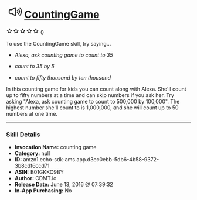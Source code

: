 # &nbsp;<img src="skill_icon" alt="CountingGame icon" width="36"> [CountingGame](http://alexa.amazon.com/#skills/amzn1.echo-sdk-ams.app.d3ec0ebb-5db6-4b58-9372-3b8cdf6ccd71)
![0 stars](../../images/ic_star_border_black_18dp_1x.png)![0 stars](../../images/ic_star_border_black_18dp_1x.png)![0 stars](../../images/ic_star_border_black_18dp_1x.png)![0 stars](../../images/ic_star_border_black_18dp_1x.png)![0 stars](../../images/ic_star_border_black_18dp_1x.png) 0

To use the CountingGame skill, try saying...

* *Alexa, ask counting game to count to 35*

* *count to 35 by 5*

* *count to fifty thousand by ten thousand*

In this counting game for kids you can count along with Alexa. She'll count up to fifty numbers at a time and can skip numbers if you ask her. Try asking "Alexa, ask counting game to count to 500,000 by 100,000". The highest number she'll count to is 1,000,000, and she will count up to 50 numbers at one time.

***

### Skill Details

* **Invocation Name:** counting game
* **Category:** null
* **ID:** amzn1.echo-sdk-ams.app.d3ec0ebb-5db6-4b58-9372-3b8cdf6ccd71
* **ASIN:** B01GKKO9BY
* **Author:** CDMT.io
* **Release Date:** June 13, 2016 @ 07:39:32
* **In-App Purchasing:** No
